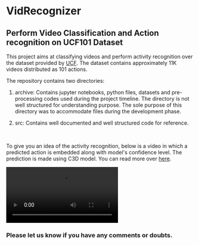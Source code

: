 # VidRecognizer

## Perform Video Classification and Action recognition on UCF101 Dataset

This project aims at classifying videos and perform activity recognition over the dataset provided by [UCF](https://www.crcv.ucf.edu/data/UCF101.php). The dataset contains approximately 11K videos distributed as 101 actions.<br/>

The repository contains two directories: <br/>

1. archive: Contains jupyter notebooks, python files, datasets and pre-processing codes used during the project timeline. The directory is not well structured for understanding purpose. The sole purpose of this directory was to accommodate files during the development phase.

2. src: Contains well documented and well structured code for reference. 
<br/>

To give you an idea of the activity recognition, below is a video in which a predicted action is embedded along with model's confidence level. The prediction is made using C3D model. You can read more over [here](src/README.md).

![Watch](src/results/Video_Outputs/vid2.avi)

### Please let us know if you have any comments or doubts.
